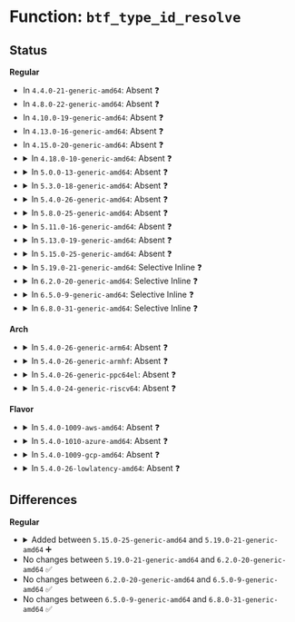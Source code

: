 # Function: <code>btf_type_id_resolve</code>

## Status
<b>Regular</b>
<ul>
<li>
In <code>4.4.0-21-generic-amd64</code>: Absent ❓
</li>
<li>
In <code>4.8.0-22-generic-amd64</code>: Absent ❓
</li>
<li>
In <code>4.10.0-19-generic-amd64</code>: Absent ❓
</li>
<li>
In <code>4.13.0-16-generic-amd64</code>: Absent ❓
</li>
<li>
In <code>4.15.0-20-generic-amd64</code>: Absent ❓
</li>
<li>
<details>
<summary>In <code>4.18.0-10-generic-amd64</code>: Absent ❓</summary>

```json
{
  "name": "btf_type_id_resolve",
  "collision_type": "Unique Static",
  "inline_type": "Full",
  "funcs": [
    {
      "addr": 18446744071580717897,
      "name": "btf_type_id_resolve",
      "external": false,
      "loc": "kernel/bpf/btf.c:814",
      "file": "kernel/bpf/btf.c",
      "inline": "not declared, inlined",
      "caller_inline": [
        "kernel/bpf/btf.c:btf_new_fd",
        "kernel/bpf/btf.c:btf_modifier_seq_show",
        "kernel/bpf/btf.c:btf_ptr_resolve",
        "kernel/bpf/btf.c:btf_ptr_resolve",
        "kernel/bpf/btf.c:btf_modifier_resolve"
      ],
      "caller_func": []
    }
  ],
  "symbols": []
}
```
</details>
</li>
<li>
<details>
<summary>In <code>5.0.0-13-generic-amd64</code>: Absent ❓</summary>

```json
{
  "name": "btf_type_id_resolve",
  "collision_type": "Unique Static",
  "inline_type": "Full",
  "funcs": [
    {
      "addr": 18446744071580794419,
      "name": "btf_type_id_resolve",
      "external": false,
      "loc": "kernel/bpf/btf.c:946",
      "file": "kernel/bpf/btf.c",
      "inline": "not declared, inlined",
      "caller_inline": [
        "kernel/bpf/btf.c:btf_resolve",
        "kernel/bpf/btf.c:btf_modifier_seq_show",
        "kernel/bpf/btf.c:btf_ptr_resolve",
        "kernel/bpf/btf.c:btf_ptr_resolve",
        "kernel/bpf/btf.c:btf_modifier_resolve"
      ],
      "caller_func": []
    }
  ],
  "symbols": []
}
```
</details>
</li>
<li>
<details>
<summary>In <code>5.3.0-18-generic-amd64</code>: Absent ❓</summary>

```json
{
  "name": "btf_type_id_resolve",
  "collision_type": "Unique Static",
  "inline_type": "Full",
  "funcs": [
    {
      "addr": 18446744071580882808,
      "name": "btf_type_id_resolve",
      "external": false,
      "loc": "kernel/bpf/btf.c:1047",
      "file": "kernel/bpf/btf.c",
      "inline": "not declared, inlined",
      "caller_inline": [
        "kernel/bpf/btf.c:btf_resolve",
        "kernel/bpf/btf.c:btf_var_seq_show",
        "kernel/bpf/btf.c:btf_modifier_seq_show",
        "kernel/bpf/btf.c:btf_ptr_resolve",
        "kernel/bpf/btf.c:btf_ptr_resolve",
        "kernel/bpf/btf.c:btf_var_resolve",
        "kernel/bpf/btf.c:btf_modifier_resolve"
      ],
      "caller_func": []
    }
  ],
  "symbols": []
}
```
</details>
</li>
<li>
<details>
<summary>In <code>5.4.0-26-generic-amd64</code>: Absent ❓</summary>

```json
{
  "name": "btf_type_id_resolve",
  "collision_type": "Unique Static",
  "inline_type": "Full",
  "funcs": [
    {
      "addr": 18446744071580933768,
      "name": "btf_type_id_resolve",
      "external": false,
      "loc": "kernel/bpf/btf.c:1047",
      "file": "kernel/bpf/btf.c",
      "inline": "not declared, inlined",
      "caller_inline": [
        "kernel/bpf/btf.c:btf_resolve",
        "kernel/bpf/btf.c:btf_var_seq_show",
        "kernel/bpf/btf.c:btf_modifier_seq_show",
        "kernel/bpf/btf.c:btf_ptr_resolve",
        "kernel/bpf/btf.c:btf_ptr_resolve",
        "kernel/bpf/btf.c:btf_var_resolve",
        "kernel/bpf/btf.c:btf_modifier_resolve"
      ],
      "caller_func": []
    }
  ],
  "symbols": []
}
```
</details>
</li>
<li>
<details>
<summary>In <code>5.8.0-25-generic-amd64</code>: Absent ❓</summary>

```json
{
  "name": "btf_type_id_resolve",
  "collision_type": "Unique Static",
  "inline_type": "Full",
  "funcs": [
    {
      "addr": 18446744071581090148,
      "name": "btf_type_id_resolve",
      "external": false,
      "loc": "kernel/bpf/btf.c:1153",
      "file": "kernel/bpf/btf.c",
      "inline": "not declared, inlined",
      "caller_inline": [
        "kernel/bpf/btf.c:btf_resolve",
        "kernel/bpf/btf.c:btf_var_seq_show",
        "kernel/bpf/btf.c:btf_modifier_seq_show",
        "kernel/bpf/btf.c:btf_ptr_resolve",
        "kernel/bpf/btf.c:btf_ptr_resolve",
        "kernel/bpf/btf.c:btf_var_resolve",
        "kernel/bpf/btf.c:btf_modifier_resolve"
      ],
      "caller_func": []
    }
  ],
  "symbols": []
}
```
</details>
</li>
<li>
<details>
<summary>In <code>5.11.0-16-generic-amd64</code>: Absent ❓</summary>

```json
{
  "name": "btf_type_id_resolve",
  "collision_type": "Unique Static",
  "inline_type": "Full",
  "funcs": [
    {
      "addr": 18446744071581090405,
      "name": "btf_type_id_resolve",
      "external": false,
      "loc": "kernel/bpf/btf.c:1774",
      "file": "kernel/bpf/btf.c",
      "inline": "not declared, inlined",
      "caller_inline": [
        "kernel/bpf/btf.c:btf_resolve_valid",
        "kernel/bpf/btf.c:btf_var_show",
        "kernel/bpf/btf.c:btf_modifier_show",
        "kernel/bpf/btf.c:btf_ptr_resolve",
        "kernel/bpf/btf.c:btf_ptr_resolve",
        "kernel/bpf/btf.c:btf_var_resolve",
        "kernel/bpf/btf.c:btf_modifier_resolve"
      ],
      "caller_func": []
    }
  ],
  "symbols": []
}
```
</details>
</li>
<li>
<details>
<summary>In <code>5.13.0-19-generic-amd64</code>: Absent ❓</summary>

```json
{
  "name": "btf_type_id_resolve",
  "collision_type": "Unique Static",
  "inline_type": "Full",
  "funcs": [
    {
      "addr": 18446744071581134961,
      "name": "btf_type_id_resolve",
      "external": false,
      "loc": "kernel/bpf/btf.c:1776",
      "file": "kernel/bpf/btf.c",
      "inline": "not declared, inlined",
      "caller_inline": [
        "kernel/bpf/btf.c:btf_resolve_valid",
        "kernel/bpf/btf.c:btf_var_show",
        "kernel/bpf/btf.c:btf_modifier_show",
        "kernel/bpf/btf.c:btf_ptr_resolve",
        "kernel/bpf/btf.c:btf_ptr_resolve",
        "kernel/bpf/btf.c:btf_var_resolve",
        "kernel/bpf/btf.c:btf_modifier_resolve"
      ],
      "caller_func": []
    }
  ],
  "symbols": []
}
```
</details>
</li>
<li>
<details>
<summary>In <code>5.15.0-25-generic-amd64</code>: Absent ❓</summary>

```json
{
  "name": "btf_type_id_resolve",
  "collision_type": "Unique Static",
  "inline_type": "Full",
  "funcs": [
    {
      "addr": 18446744071581367665,
      "name": "btf_type_id_resolve",
      "external": false,
      "loc": "kernel/bpf/btf.c:1776",
      "file": "kernel/bpf/btf.c",
      "inline": "not declared, inlined",
      "caller_inline": [
        "kernel/bpf/btf.c:btf_resolve_valid",
        "kernel/bpf/btf.c:btf_var_show",
        "kernel/bpf/btf.c:btf_modifier_show",
        "kernel/bpf/btf.c:btf_ptr_resolve",
        "kernel/bpf/btf.c:btf_ptr_resolve",
        "kernel/bpf/btf.c:btf_var_resolve",
        "kernel/bpf/btf.c:btf_modifier_resolve"
      ],
      "caller_func": []
    }
  ],
  "symbols": []
}
```
</details>
</li>
<li>
<details>
<summary>In <code>5.19.0-21-generic-amd64</code>: Selective Inline ❓</summary>

```c
const struct btf_type * btf_type_id_resolve(const struct btf * btf, u32 * type_id)
```

```json
{
  "name": "btf_type_id_resolve",
  "collision_type": "Unique Static",
  "inline_type": "Selective",
  "funcs": [
    {
      "addr": 18446744071581648533,
      "name": "btf_type_id_resolve",
      "external": false,
      "loc": "kernel/bpf/btf.c:1905",
      "file": "kernel/bpf/btf.c",
      "inline": "not declared, inlined",
      "caller_inline": [
        "kernel/bpf/btf.c:btf_var_show",
        "kernel/bpf/btf.c:btf_modifier_show"
      ],
      "caller_func": [
        "kernel/bpf/btf.c:btf_resolve_valid",
        "kernel/bpf/btf.c:btf_ptr_resolve",
        "kernel/bpf/btf.c:btf_ptr_resolve",
        "kernel/bpf/btf.c:btf_var_resolve",
        "kernel/bpf/btf.c:btf_modifier_resolve"
      ]
    }
  ],
  "symbols": [
    {
      "addr": 18446744071581648400,
      "name": "btf_type_id_resolve",
      "section": ".text",
      "bind": "STB_LOCAL",
      "size": 124
    }
  ]
}
```
</details>
</li>
<li>
<details>
<summary>In <code>6.2.0-20-generic-amd64</code>: Selective Inline ❓</summary>

```c
const struct btf_type * btf_type_id_resolve(const struct btf * btf, u32 * type_id)
```

```json
{
  "name": "btf_type_id_resolve",
  "collision_type": "Unique Static",
  "inline_type": "Selective",
  "funcs": [
    {
      "addr": 18446744071582040549,
      "name": "btf_type_id_resolve",
      "external": false,
      "loc": "kernel/bpf/btf.c:1929",
      "file": "kernel/bpf/btf.c",
      "inline": "not declared, inlined",
      "caller_inline": [
        "kernel/bpf/btf.c:btf_var_show",
        "kernel/bpf/btf.c:btf_modifier_show"
      ],
      "caller_func": [
        "kernel/bpf/btf.c:btf_resolve_valid",
        "kernel/bpf/btf.c:btf_ptr_resolve",
        "kernel/bpf/btf.c:btf_ptr_resolve",
        "kernel/bpf/btf.c:btf_var_resolve",
        "kernel/bpf/btf.c:btf_modifier_resolve"
      ]
    }
  ],
  "symbols": [
    {
      "addr": 18446744071582040400,
      "name": "btf_type_id_resolve",
      "section": ".text",
      "bind": "STB_LOCAL",
      "size": 124
    }
  ]
}
```
</details>
</li>
<li>
<details>
<summary>In <code>6.5.0-9-generic-amd64</code>: Selective Inline ❓</summary>

```c
const struct btf_type * btf_type_id_resolve(const struct btf * btf, u32 * type_id)
```

```json
{
  "name": "btf_type_id_resolve",
  "collision_type": "Unique Static",
  "inline_type": "Selective",
  "funcs": [
    {
      "addr": 18446744071582233989,
      "name": "btf_type_id_resolve",
      "external": false,
      "loc": "kernel/bpf/btf.c:1959",
      "file": "kernel/bpf/btf.c",
      "inline": "not declared, inlined",
      "caller_inline": [
        "kernel/bpf/btf.c:btf_var_show",
        "kernel/bpf/btf.c:btf_modifier_show"
      ],
      "caller_func": [
        "kernel/bpf/btf.c:btf_resolve_valid",
        "kernel/bpf/btf.c:btf_ptr_resolve",
        "kernel/bpf/btf.c:btf_ptr_resolve",
        "kernel/bpf/btf.c:btf_var_resolve",
        "kernel/bpf/btf.c:btf_modifier_resolve"
      ]
    }
  ],
  "symbols": [
    {
      "addr": 18446744071582232576,
      "name": "btf_type_id_resolve",
      "section": ".text",
      "bind": "STB_LOCAL",
      "size": 124
    }
  ]
}
```
</details>
</li>
<li>
<details>
<summary>In <code>6.8.0-31-generic-amd64</code>: Selective Inline ❓</summary>

```c
const struct btf_type * btf_type_id_resolve(const struct btf * btf, u32 * type_id)
```

```json
{
  "name": "btf_type_id_resolve",
  "collision_type": "Unique Static",
  "inline_type": "Selective",
  "funcs": [
    {
      "addr": 18446744071582390085,
      "name": "btf_type_id_resolve",
      "external": false,
      "loc": "kernel/bpf/btf.c:1960",
      "file": "kernel/bpf/btf.c",
      "inline": "not declared, inlined",
      "caller_inline": [
        "kernel/bpf/btf.c:btf_var_show",
        "kernel/bpf/btf.c:btf_modifier_show"
      ],
      "caller_func": [
        "kernel/bpf/btf.c:btf_resolve_valid",
        "kernel/bpf/btf.c:btf_ptr_resolve",
        "kernel/bpf/btf.c:btf_ptr_resolve",
        "kernel/bpf/btf.c:btf_var_resolve",
        "kernel/bpf/btf.c:btf_modifier_resolve"
      ]
    }
  ],
  "symbols": [
    {
      "addr": 18446744071582388624,
      "name": "btf_type_id_resolve",
      "section": ".text",
      "bind": "STB_LOCAL",
      "size": 124
    }
  ]
}
```
</details>
</li>
</ul>
<b>Arch</b>
<ul>
<li>
<details>
<summary>In <code>5.4.0-26-generic-arm64</code>: Absent ❓</summary>

```json
{
  "name": "btf_type_id_resolve",
  "collision_type": "Unique Static",
  "inline_type": "Full",
  "funcs": [
    {
      "addr": 18446603336492273096,
      "name": "btf_type_id_resolve",
      "external": false,
      "loc": "kernel/bpf/btf.c:1047",
      "file": "kernel/bpf/btf.c",
      "inline": "not declared, inlined",
      "caller_inline": [
        "kernel/bpf/btf.c:btf_resolve",
        "kernel/bpf/btf.c:btf_modifier_seq_show",
        "kernel/bpf/btf.c:btf_ptr_resolve",
        "kernel/bpf/btf.c:btf_ptr_resolve",
        "kernel/bpf/btf.c:btf_var_resolve",
        "kernel/bpf/btf.c:btf_modifier_resolve"
      ],
      "caller_func": []
    }
  ],
  "symbols": []
}
```
</details>
</li>
<li>
<details>
<summary>In <code>5.4.0-26-generic-armhf</code>: Absent ❓</summary>

```json
{
  "name": "btf_type_id_resolve",
  "collision_type": "Unique Static",
  "inline_type": "Full",
  "funcs": [
    {
      "addr": 3226162204,
      "name": "btf_type_id_resolve",
      "external": false,
      "loc": "kernel/bpf/btf.c:1047",
      "file": "kernel/bpf/btf.c",
      "inline": "not declared, inlined",
      "caller_inline": [
        "kernel/bpf/btf.c:btf_resolve",
        "kernel/bpf/btf.c:btf_modifier_seq_show",
        "kernel/bpf/btf.c:btf_ptr_resolve",
        "kernel/bpf/btf.c:btf_ptr_resolve",
        "kernel/bpf/btf.c:btf_var_resolve",
        "kernel/bpf/btf.c:btf_modifier_resolve"
      ],
      "caller_func": []
    }
  ],
  "symbols": []
}
```
</details>
</li>
<li>
<details>
<summary>In <code>5.4.0-26-generic-ppc64el</code>: Absent ❓</summary>

```json
{
  "name": "btf_type_id_resolve",
  "collision_type": "Unique Static",
  "inline_type": "Full",
  "funcs": [
    {
      "addr": 13835058055285504272,
      "name": "btf_type_id_resolve",
      "external": false,
      "loc": "kernel/bpf/btf.c:1047",
      "file": "kernel/bpf/btf.c",
      "inline": "not declared, inlined",
      "caller_inline": [
        "kernel/bpf/btf.c:btf_resolve",
        "kernel/bpf/btf.c:btf_var_seq_show",
        "kernel/bpf/btf.c:btf_modifier_seq_show",
        "kernel/bpf/btf.c:btf_ptr_resolve",
        "kernel/bpf/btf.c:btf_ptr_resolve",
        "kernel/bpf/btf.c:btf_var_resolve",
        "kernel/bpf/btf.c:btf_modifier_resolve"
      ],
      "caller_func": []
    }
  ],
  "symbols": []
}
```
</details>
</li>
<li>
<details>
<summary>In <code>5.4.0-24-generic-riscv64</code>: Absent ❓</summary>

```json
{
  "name": "btf_type_id_resolve",
  "collision_type": "Unique Static",
  "inline_type": "Full",
  "funcs": [
    {
      "addr": 18446743936272409562,
      "name": "btf_type_id_resolve",
      "external": false,
      "loc": "kernel/bpf/btf.c:1047",
      "file": "kernel/bpf/btf.c",
      "inline": "not declared, inlined",
      "caller_inline": [
        "kernel/bpf/btf.c:btf_resolve",
        "kernel/bpf/btf.c:btf_modifier_seq_show",
        "kernel/bpf/btf.c:btf_ptr_resolve",
        "kernel/bpf/btf.c:btf_ptr_resolve",
        "kernel/bpf/btf.c:btf_var_resolve",
        "kernel/bpf/btf.c:btf_modifier_resolve"
      ],
      "caller_func": []
    }
  ],
  "symbols": []
}
```
</details>
</li>
</ul>
<b>Flavor</b>
<ul>
<li>
<details>
<summary>In <code>5.4.0-1009-aws-amd64</code>: Absent ❓</summary>

```json
{
  "name": "btf_type_id_resolve",
  "collision_type": "Unique Static",
  "inline_type": "Full",
  "funcs": [
    {
      "addr": 18446744071580902568,
      "name": "btf_type_id_resolve",
      "external": false,
      "loc": "kernel/bpf/btf.c:1047",
      "file": "kernel/bpf/btf.c",
      "inline": "not declared, inlined",
      "caller_inline": [
        "kernel/bpf/btf.c:btf_resolve",
        "kernel/bpf/btf.c:btf_var_seq_show",
        "kernel/bpf/btf.c:btf_modifier_seq_show",
        "kernel/bpf/btf.c:btf_ptr_resolve",
        "kernel/bpf/btf.c:btf_ptr_resolve",
        "kernel/bpf/btf.c:btf_var_resolve",
        "kernel/bpf/btf.c:btf_modifier_resolve"
      ],
      "caller_func": []
    }
  ],
  "symbols": []
}
```
</details>
</li>
<li>
<details>
<summary>In <code>5.4.0-1010-azure-amd64</code>: Absent ❓</summary>

```json
{
  "name": "btf_type_id_resolve",
  "collision_type": "Unique Static",
  "inline_type": "Full",
  "funcs": [
    {
      "addr": 18446744071580848632,
      "name": "btf_type_id_resolve",
      "external": false,
      "loc": "kernel/bpf/btf.c:1047",
      "file": "kernel/bpf/btf.c",
      "inline": "not declared, inlined",
      "caller_inline": [
        "kernel/bpf/btf.c:btf_resolve",
        "kernel/bpf/btf.c:btf_var_seq_show",
        "kernel/bpf/btf.c:btf_modifier_seq_show",
        "kernel/bpf/btf.c:btf_ptr_resolve",
        "kernel/bpf/btf.c:btf_ptr_resolve",
        "kernel/bpf/btf.c:btf_var_resolve",
        "kernel/bpf/btf.c:btf_modifier_resolve"
      ],
      "caller_func": []
    }
  ],
  "symbols": []
}
```
</details>
</li>
<li>
<details>
<summary>In <code>5.4.0-1009-gcp-amd64</code>: Absent ❓</summary>

```json
{
  "name": "btf_type_id_resolve",
  "collision_type": "Unique Static",
  "inline_type": "Full",
  "funcs": [
    {
      "addr": 18446744071580893816,
      "name": "btf_type_id_resolve",
      "external": false,
      "loc": "kernel/bpf/btf.c:1047",
      "file": "kernel/bpf/btf.c",
      "inline": "not declared, inlined",
      "caller_inline": [
        "kernel/bpf/btf.c:btf_resolve",
        "kernel/bpf/btf.c:btf_var_seq_show",
        "kernel/bpf/btf.c:btf_modifier_seq_show",
        "kernel/bpf/btf.c:btf_ptr_resolve",
        "kernel/bpf/btf.c:btf_ptr_resolve",
        "kernel/bpf/btf.c:btf_var_resolve",
        "kernel/bpf/btf.c:btf_modifier_resolve"
      ],
      "caller_func": []
    }
  ],
  "symbols": []
}
```
</details>
</li>
<li>
<details>
<summary>In <code>5.4.0-26-lowlatency-amd64</code>: Absent ❓</summary>

```json
{
  "name": "btf_type_id_resolve",
  "collision_type": "Unique Static",
  "inline_type": "Full",
  "funcs": [
    {
      "addr": 18446744071580952456,
      "name": "btf_type_id_resolve",
      "external": false,
      "loc": "kernel/bpf/btf.c:1047",
      "file": "kernel/bpf/btf.c",
      "inline": "not declared, inlined",
      "caller_inline": [
        "kernel/bpf/btf.c:btf_resolve",
        "kernel/bpf/btf.c:btf_var_seq_show",
        "kernel/bpf/btf.c:btf_modifier_seq_show",
        "kernel/bpf/btf.c:btf_ptr_resolve",
        "kernel/bpf/btf.c:btf_ptr_resolve",
        "kernel/bpf/btf.c:btf_var_resolve",
        "kernel/bpf/btf.c:btf_modifier_resolve"
      ],
      "caller_func": []
    }
  ],
  "symbols": []
}
```
</details>
</li>
</ul>

## Differences
<b>Regular</b>
<ul>
<li>
<details>
<summary>Added between <code>5.15.0-25-generic-amd64</code> and <code>5.19.0-21-generic-amd64</code> ➕</summary>

```c
const struct btf_type * btf_type_id_resolve(const struct btf * btf, u32 * type_id)
```
</details>
</li>
<li>
No changes between <code>5.19.0-21-generic-amd64</code> and <code>6.2.0-20-generic-amd64</code> ✅
</li>
<li>
No changes between <code>6.2.0-20-generic-amd64</code> and <code>6.5.0-9-generic-amd64</code> ✅
</li>
<li>
No changes between <code>6.5.0-9-generic-amd64</code> and <code>6.8.0-31-generic-amd64</code> ✅
</li>
</ul>
